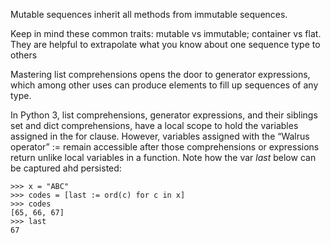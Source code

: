 Mutable sequences inherit all methods from immutable sequences.

Keep in mind these common traits: mutable vs immutable; container vs flat. They are helpful to extrapolate what you know about one sequence type to others

Mastering list comprehensions opens the door to generator expressions, which among other uses can produce elements to fill up sequences of any type.

In Python 3, list comprehensions, generator expressions, and their siblings set and dict comprehensions, have a local scope to
hold the variables assigned in the for clause. However, variables assigned with the “Walrus operator” := remain accessible after those comprehensions or expressions return unlike local variables in a function.
Note how the var *last* below can be captured ahd persisted:

```
>>> x = "ABC"
>>> codes = [last := ord(c) for c in x]
>>> codes
[65, 66, 67]
>>> last
67
```